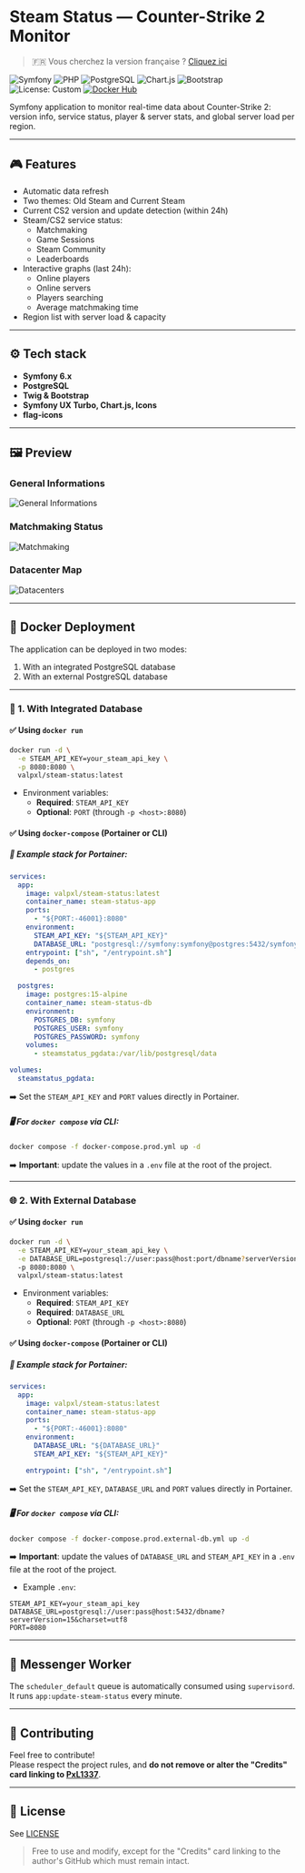 # Steam Status — Counter-Strike 2 Monitor

> 🇫🇷 Vous cherchez la version française ? [Cliquez ici](https://github.com/PxL1337/steam-status/blob/master/README.md)

![Symfony](https://img.shields.io/badge/Symfony-6.x-black?logo=symfony)
![PHP](https://img.shields.io/badge/PHP-8.2-blue?logo=php)
![PostgreSQL](https://img.shields.io/badge/PostgreSQL-15-blue?logo=postgresql)
![Chart.js](https://img.shields.io/badge/Chart.js-UX-red?logo=chartdotjs)
![Bootstrap](https://img.shields.io/badge/Bootstrap-5-purple?logo=bootstrap)
![License: Custom](https://img.shields.io/badge/License-Custom-lightgrey)
[![Docker Hub](https://img.shields.io/docker/pulls/valpxl/steam-status?label=Docker%20Hub)](https://hub.docker.com/r/valpxl/steam-status)

Symfony application to monitor real-time data about Counter-Strike 2: version info, service status, player & server stats, and global server load per region.

---

## 🎮 Features

- Automatic data refresh
- Two themes: Old Steam and Current Steam
- Current CS2 version and update detection (within 24h)
- Steam/CS2 service status:
  - Matchmaking
  - Game Sessions
  - Steam Community
  - Leaderboards
- Interactive graphs (last 24h):
  - Online players
  - Online servers
  - Players searching
  - Average matchmaking time
- Region list with server load & capacity

---

## ⚙️ Tech stack

- **Symfony 6.x**
- **PostgreSQL**
- **Twig & Bootstrap**
- **Symfony UX Turbo, Chart.js, Icons**
- **flag-icons**

---

## 🖼️ Preview

### General Informations

![General Informations](https://raw.githubusercontent.com/PxL1337/steam-status/master/Docs/Assets/Readme/EN/General_Informations.png)

### Matchmaking Status

![Matchmaking](https://raw.githubusercontent.com/PxL1337/steam-status/master/Docs/Assets/Readme/EN/Matchmaking.png)

### Datacenter Map

![Datacenters](https://raw.githubusercontent.com/PxL1337/steam-status/master/Docs/Assets/Readme/EN/Datacenters.png)

---

## 🚀 Docker Deployment

The application can be deployed in two modes:
1. With an integrated PostgreSQL database
2. With an external PostgreSQL database

---

### 🧩 1. With Integrated Database

#### ✅ Using `docker run`

```bash
docker run -d \
  -e STEAM_API_KEY=your_steam_api_key \
  -p 8080:8080 \
  valpxl/steam-status:latest
```

- Environment variables:
  - **Required**: `STEAM_API_KEY`
  - **Optional**: `PORT` (through `-p <host>:8080`)

#### ✅ Using `docker-compose` (Portainer or CLI)

##### 📌 Example stack for **Portainer**:

```yaml
services:
  app:
    image: valpxl/steam-status:latest
    container_name: steam-status-app
    ports:
      - "${PORT:-46001}:8080"
    environment:
      STEAM_API_KEY: "${STEAM_API_KEY}"
      DATABASE_URL: "postgresql://symfony:symfony@postgres:5432/symfony?serverVersion=15&charset=utf8"
    entrypoint: ["sh", "/entrypoint.sh"]
    depends_on:
      - postgres

  postgres:
    image: postgres:15-alpine
    container_name: steam-status-db
    environment:
      POSTGRES_DB: symfony
      POSTGRES_USER: symfony
      POSTGRES_PASSWORD: symfony
    volumes:
      - steamstatus_pgdata:/var/lib/postgresql/data

volumes:
  steamstatus_pgdata:
```

➡️ Set the `STEAM_API_KEY` and `PORT` values directly in Portainer.

##### 🖥️ For `docker compose` via CLI:

```bash
docker compose -f docker-compose.prod.yml up -d
```

➡️ **Important**: update the values in a `.env` file at the root of the project.

---

### 🌐 2. With External Database

#### ✅ Using `docker run`

```bash
docker run -d \
  -e STEAM_API_KEY=your_steam_api_key \
  -e DATABASE_URL=postgresql://user:pass@host:port/dbname?serverVersion=15&charset=utf8 \
  -p 8080:8080 \
  valpxl/steam-status:latest
```

- Environment variables:
  - **Required**: `STEAM_API_KEY`
  - **Required**: `DATABASE_URL`
  - **Optional**: `PORT` (through `-p <host>:8080`)

#### ✅ Using `docker-compose` (Portainer or CLI)

##### 📌 Example stack for **Portainer**:

```yaml
services:
  app:
    image: valpxl/steam-status:latest
    container_name: steam-status-app
    ports:
      - "${PORT:-46001}:8080"
    environment:
      DATABASE_URL: "${DATABASE_URL}"
      STEAM_API_KEY: "${STEAM_API_KEY}"

    entrypoint: ["sh", "/entrypoint.sh"]
```

➡️ Set the `STEAM_API_KEY`, `DATABASE_URL` and `PORT` values directly in Portainer.

##### 🖥️ For `docker compose` via CLI:

```bash
docker compose -f docker-compose.prod.external-db.yml up -d
```

➡️ **Important**: update the values of `DATABASE_URL` and `STEAM_API_KEY` in a `.env` file at the root of the project.

- Example `.env`:

```dotenv
STEAM_API_KEY=your_steam_api_key
DATABASE_URL=postgresql://user:pass@host:5432/dbname?serverVersion=15&charset=utf8
PORT=8080
```

---

## 🧵 Messenger Worker

The `scheduler_default` queue is automatically consumed using `supervisord`.  
It runs `app:update-steam-status` every minute.

---

## 🤝 Contributing

Feel free to contribute!  
Please respect the project rules, and **do not remove or alter the "Credits" card linking to [PxL1337](https://github.com/PxL1337)**.

---

## 📄 License

See [LICENSE](LICENSE)  
> Free to use and modify, except for the "Credits" card linking to the author's GitHub which must remain intact.
